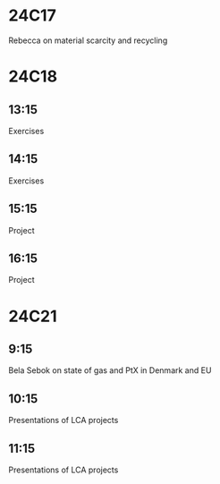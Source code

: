 
24C17
=====
Rebecca on material scarcity and recycling

24C18
=====

13:15
-----
Exercises

14:15
-----
Exercises

15:15
-----
Project

16:15
-----
Project

24C21
=====

9:15
----
Bela Sebok on state of gas and PtX in Denmark and EU

10:15
-----
Presentations of LCA projects

11:15
-----
Presentations of LCA projects
